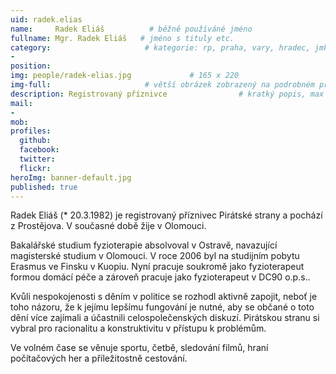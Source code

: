 ```yaml
---
uid: radek.elias
name:     Radek Eliáš          # běžně používáné jméno
fullname: Mgr. Radek Eliáš   # jméno s tituly etc.
category:                     # kategorie: rp, praha, vary, hradec, jmk, senat
- 
position:
img: people/radek-elias.jpg             # 165 x 220
img-full:                     # větší obrázek zobrazený na podrobném profilu
description: Registrovaný příznivce                # kratký popis, max 160 znaků
mail:
-  
mob:         
profiles:
  github:
  facebook:       
  twitter:        
  flickr:       
heroImg: banner-default.jpg
published: true
---
```

Radek Eliáš (* 20.3.1982) je registrovaný příznivec Pirátské strany a pochází z Prostějova. V současné době žije v Olomouci.

Bakalářské studium fyzioterapie absolvoval v Ostravě, navazující magisterské studium v Olomouci. V roce 2006 byl na studijním pobytu Erasmus ve Finsku v Kuopiu. Nyní pracuje soukromě jako fyzioterapeut formou domácí péče a zároveň pracuje jako fyzioterapeut v DC90 o.p.s..

Kvůli nespokojenosti s děním v politice se rozhodl aktivně zapojit, neboť je toho názoru, že k jejímu lepšímu fungování je nutné, aby se občané o toto dění více zajímali a účastnili celospolečenských diskuzí. Pirátskou stranu si vybral pro racionalitu a konstruktivitu v přístupu k problémům.

Ve volném čase se věnuje sportu, četbě, sledování filmů, hraní počítačových her a příležitostně cestování.